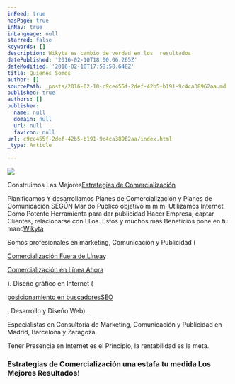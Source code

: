 ```yaml
---
inFeed: true
hasPage: true
inNav: true
inLanguage: null
starred: false
keywords: []
description: Wikyta es cambio de verdad en los  resultados
datePublished: '2016-02-10T18:00:06.265Z'
dateModified: '2016-02-10T17:58:58.648Z'
title: Quienes Somos
author: []
sourcePath: _posts/2016-02-10-c9ce455f-2def-42b5-b191-9c4ca38962aa.md
published: true
authors: []
publisher:
  name: null
  domain: null
  url: null
  favicon: null
url: c9ce455f-2def-42b5-b191-9c4ca38962aa/index.html
_type: Article

---
```

![](https://the-grid-user-content.s3-us-west-2.amazonaws.com/ef338a60-e106-40ad-a54c-47ab51d14e37.jpg)

Construimos Las Mejores[Estrategias de Comercialización][0]

Planificamos Y desarrollamos Planes de Comercialización y Planes de Comunicación SEGÚN Mar do Público objetivo m m m. Utilizamos Internet Como Potente Herramienta para dar publicidad Hacer Empresa, captar Clientes, relacionarse con Ellos. Estós y muchos mas Beneficios pone en tu mano[Wikyta][1]

Somos profesionales en marketing, Comunicación y Publicidad (

[Comercialización Fuera de Línea][2]y

[Comercialización en Línea Ahora][3]

). Diseño gráfico en Internet (

[posicionamiento en buscadores][4][SEO][4]

, Desarrollo y Diseño Web).

Especialistas en Consultoría de Marketing, Comunicación y Publicidad en Madrid, Barcelona y Zaragoza.

Tener Presencia en Internet es el Principio, la rentabilidad es la meta.

### Estrategias de Comercialización una estafa tu medida Los Mejores Resultados!

[0]: http://marketing.wikyta.com/estrategia-marketing "Planes de Comercialización - Diseño gráfico en Internet"
[1]: http://estrategia.wikyta.com/
[2]: http://marketing.wikyta.com/marketing-offline-marketing
[3]: http://marketing.wikyta.com/marketing-online
[4]: http://marketing.wikyta.com/seo
